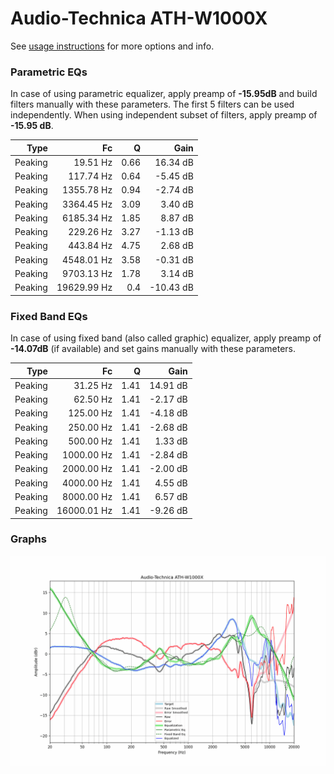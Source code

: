 # Audio-Technica ATH-W1000X
See [usage instructions](https://github.com/jaakkopasanen/AutoEq#usage) for more options and info.

### Parametric EQs
In case of using parametric equalizer, apply preamp of **-15.95dB** and build filters manually
with these parameters. The first 5 filters can be used independently.
When using independent subset of filters, apply preamp of **-15.95 dB**.

| Type    | Fc          |    Q | Gain      |
|--------:|------------:|-----:|----------:|
| Peaking | 19.51 Hz    | 0.66 | 16.34 dB  |
| Peaking | 117.74 Hz   | 0.64 | -5.45 dB  |
| Peaking | 1355.78 Hz  | 0.94 | -2.74 dB  |
| Peaking | 3364.45 Hz  | 3.09 | 3.40 dB   |
| Peaking | 6185.34 Hz  | 1.85 | 8.87 dB   |
| Peaking | 229.26 Hz   | 3.27 | -1.13 dB  |
| Peaking | 443.84 Hz   | 4.75 | 2.68 dB   |
| Peaking | 4548.01 Hz  | 3.58 | -0.31 dB  |
| Peaking | 9703.13 Hz  | 1.78 | 3.14 dB   |
| Peaking | 19629.99 Hz | 0.4  | -10.43 dB |

### Fixed Band EQs
In case of using fixed band (also called graphic) equalizer, apply preamp of **-14.07dB**
(if available) and set gains manually with these parameters.

| Type    | Fc          |    Q | Gain     |
|--------:|------------:|-----:|---------:|
| Peaking | 31.25 Hz    | 1.41 | 14.91 dB |
| Peaking | 62.50 Hz    | 1.41 | -2.17 dB |
| Peaking | 125.00 Hz   | 1.41 | -4.18 dB |
| Peaking | 250.00 Hz   | 1.41 | -2.68 dB |
| Peaking | 500.00 Hz   | 1.41 | 1.33 dB  |
| Peaking | 1000.00 Hz  | 1.41 | -2.84 dB |
| Peaking | 2000.00 Hz  | 1.41 | -2.00 dB |
| Peaking | 4000.00 Hz  | 1.41 | 4.55 dB  |
| Peaking | 8000.00 Hz  | 1.41 | 6.57 dB  |
| Peaking | 16000.01 Hz | 1.41 | -9.26 dB |

### Graphs
![](./Audio-Technica%20ATH-W1000X.png)